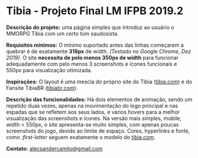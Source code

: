 # Tibia - Projeto Final LM IFPB 2019.2

**Descrição do projeto:** uma página simples que introduz ao usuário o MMORPG Tibia com um certo tom saudosista.

**Requisitos mínimos:** O mínimo suportado antes das linhas começarem a quebrar é de exatamente **318px** de width. <i>(Testado no Google Chrome, Dez 2019)</i>. O site **necessita de pelo menos 350px de width** para funcionar adequadamente com pelo menos 3 screenshots e ícones funcionais e 550px para visualização otimizada.

**Inspirações:** O layout é uma mescla do próprio site do Tibia ([tibia.com](tibia.com)) e do Fansite TibiaBR ([tibiabr.com](TibiaBR.com)).

**Descrição das funcionalidades:** Há dois elementos de animação, sendo um repetido duas vezes, apenas na movimentação do logo principal e nas espadas que se refletem aos seus lados, e vários hovers para a melhor visualização das screenshots e ícones. Na versão mais simples, mobile, width < 550px, o site apresenta-se muito simples, com apenas poucas screenshots do jogo, devido ao limite de espaço. Cores, hyperlinks e fonte, como <i>:first-letter</i> seguem exatamente o modelo do [tibia.com](tibia.com). 

**Contato:** alecsandercamilo@gmail.com
